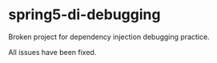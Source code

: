 # spring5-di-debugging
Broken project for dependency injection debugging practice.

All issues have been fixed.
